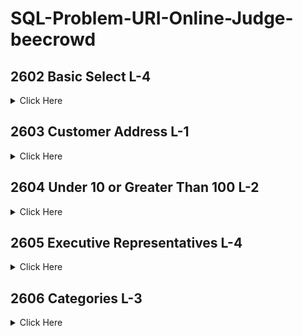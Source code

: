 # SQL-Problem-URI-Online-Judge-beecrowd

## 2602	Basic Select L-4

<details>
<summary>Click Here</summary>

```
    SELECT customers.name FROM customers WHERE customers.state = 'RS';
```

</details> 

## 2603	Customer Address L-1

<details>
<summary>Click Here</summary>

```
    SELECT customers.name, customers.street FROM customers WHERE customers.city = 'Porto Alegre';
```

</details> 

## 2604	Under 10 or Greater Than 100 L-2

<details>
<summary>Click Here</summary>

```
    SELECT products.id, products.name FROM products WHERE products.price < 10 or products.price > 100;
```

</details> 

## 2605	Executive Representatives L-4

<details>
<summary>Click Here</summary>

```
    SELECT products.name, providers.name FROM products, providers WHERE products.id_categories = 6 and products.id_providers = providers.id;
```

</details> 

## 2606	Categories L-3

<details>
<summary>Click Here</summary>

```
    SELECT products.id, products.name FROM products JOIN categories ON products.id_categories = categories.id
    WHERE categories.name like 'super%'
```

</details> 